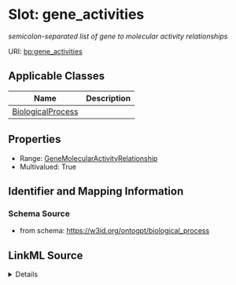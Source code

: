 # Slot: gene_activities
_semicolon-separated list of gene to molecular activity relationships_


URI: [bp:gene_activities](http://w3id.org/ontogpt/biological-process-templategene_activities)



<!-- no inheritance hierarchy -->




## Applicable Classes

| Name | Description |
| --- | --- |
[BiologicalProcess](BiologicalProcess.md) | 






## Properties

* Range: [GeneMolecularActivityRelationship](GeneMolecularActivityRelationship.md)
* Multivalued: True








## Identifier and Mapping Information







### Schema Source


* from schema: https://w3id.org/ontogpt/biological_process




## LinkML Source

<details>
```yaml
name: gene_activities
description: semicolon-separated list of gene to molecular activity relationships
from_schema: https://w3id.org/ontogpt/biological_process
rank: 1000
multivalued: true
alias: gene_activities
owner: BiologicalProcess
domain_of:
- BiologicalProcess
range: GeneMolecularActivityRelationship

```
</details>